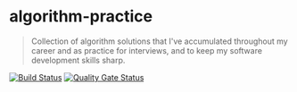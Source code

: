 # algorithm-practice
> Collection of algorithm solutions that I've accumulated throughout my career and as practice for interviews, and to keep my software development skills sharp.

[![Build Status](https://travis-ci.com/joquijada/algorithm-practice.svg?branch=master)](https://travis-ci.com/joquijada/algorithm-practice)
[![Quality Gate Status](https://sonarcloud.io/api/project_badges/measure?project=joquijada_algorithm-practice&metric=alert_status)](https://sonarcloud.io/dashboard?id=joquijada_algorithm-practice)
